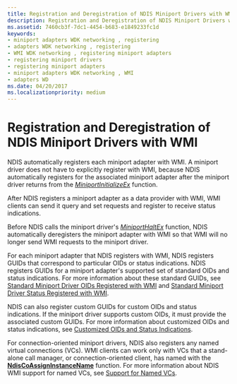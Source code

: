 ```yaml
---
title: Registration and Deregistration of NDIS Miniport Drivers with WMI
description: Registration and Deregistration of NDIS Miniport Drivers with WMI
ms.assetid: 7460cb3f-7dc1-4454-b683-e1849233fc1d
keywords:
- miniport adapters WDK networking , registering
- adapters WDK networking , registering
- WMI WDK networking , registering miniport adapters
- registering miniport drivers
- registering miniport adapters
- miniport adapters WDK networking , WMI
- adapters WD
ms.date: 04/20/2017
ms.localizationpriority: medium
---
```


# Registration and Deregistration of NDIS Miniport Drivers with WMI





NDIS automatically registers each miniport adapter with WMI. A miniport driver does not have to explicitly register with WMI, because NDIS automatically registers for the associated miniport adapter after the miniport driver returns from the [*MiniportInitializeEx*](https://docs.microsoft.com/windows-hardware/drivers/ddi/content/ndis/nc-ndis-miniport_initialize) function.

After NDIS registers a miniport adapter as a data provider with WMI, WMI clients can send it query and set requests and register to receive status indications.

Before NDIS calls the miniport driver's [*MiniportHaltEx*](https://docs.microsoft.com/windows-hardware/drivers/ddi/content/ndis/nc-ndis-miniport_halt) function, NDIS automatically deregisters the miniport adapter with WMI so that WMI will no longer send WMI requests to the miniport driver.

For each miniport adapter that NDIS registers with WMI, NDIS registers GUIDs that correspond to particular OIDs or status indications. NDIS registers GUIDs for a miniport adapter's supported set of standard OIDs and status indications. For more information about these standard GUIDs, see [Standard Miniport Driver OIDs Registered with WMI](standard-miniport-driver-oids-registered-with-wmi.md) and [Standard Miniport Driver Status Registered with WMI](standard-miniport-driver-status-indications-registered-with-wmi.md).

NDIS can also register custom GUIDs for custom OIDs and status indications. If the miniport driver supports custom OIDs, it must provide the associated custom GUIDs. For more information about customized OIDs and status indications, see [Customized OIDs and Status Indications](customized-oids-and-status-indications.md).

For connection-oriented miniport drivers, NDIS also registers any named virtual connections (VCs). WMI clients can work only with VCs that a stand-alone call manager, or connection-oriented client, has named with the [**NdisCoAssignInstanceName**](https://docs.microsoft.com/windows-hardware/drivers/ddi/content/ndis/nf-ndis-ndiscoassigninstancename) function. For more information about NDIS WMI support for named VCs, see [Support for Named VCs](support-for-named-vcs.md).

 

 





